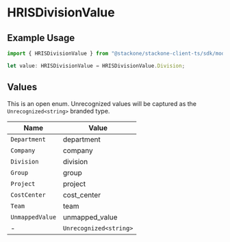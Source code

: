# HRISDivisionValue

## Example Usage

```typescript
import { HRISDivisionValue } from "@stackone/stackone-client-ts/sdk/models/shared";

let value: HRISDivisionValue = HRISDivisionValue.Division;
```

## Values

This is an open enum. Unrecognized values will be captured as the `Unrecognized<string>` branded type.

| Name                   | Value                  |
| ---------------------- | ---------------------- |
| `Department`           | department             |
| `Company`              | company                |
| `Division`             | division               |
| `Group`                | group                  |
| `Project`              | project                |
| `CostCenter`           | cost_center            |
| `Team`                 | team                   |
| `UnmappedValue`        | unmapped_value         |
| -                      | `Unrecognized<string>` |